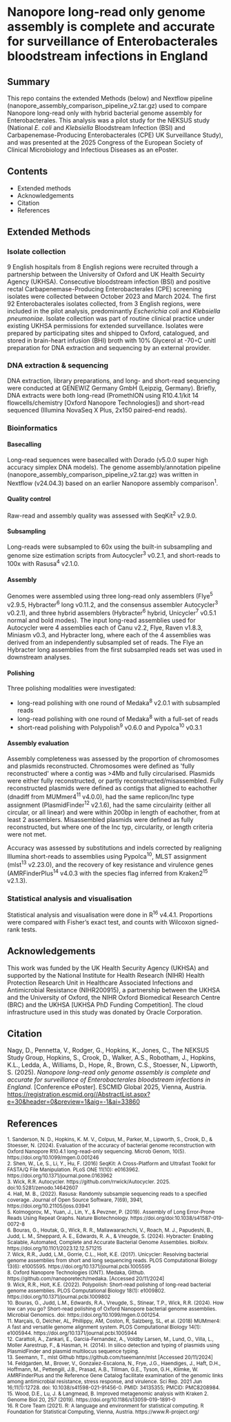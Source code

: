 # Nanopore long-read only genome assembly is complete and accurate for surveillance of Enterobacterales bloodstream infections in England

## Summary 

This repo contains the extended Methods (below) and Nextflow pipeline (nanopore_assembly_comparison_pipeline_v2.tar.gz) used to compare Nanopore long-read only with hybrid bacterial genome assembly for Enterobacterales. This analysis was a pilot study for the NEKSUS study (National *E. coli* and *Klebsiella* Bloodstream Infection (BSI) and Carbapenemase-Producing Enterobacterales (CPE) UK Surveillance Study), and was presented at the 2025 Congress of the European Society of  Clinical Microbiology and Infectious Diseases as an ePoster. 


## Contents
- Extended methods
- Acknowledgements
- Citation
- References
 
## Extended Methods
### Isolate collection
9 English hospitals from 8 English regions were recruited through a partnership between the University of Oxford and UK Health Secuirty Agency (UKHSA). Consecutive bloodstream infection (BSI) and positive rectal Carbapenemase-Producing Enterobacterales (CPE) screening isolates were collected between October 2023 and March 2024. The first 92 Enterobacterales isolates collected, from 3 English regions, were included in the pilot analysis, predominantly *Escherichia coli* and *Klebsiella pneumoniae*. Isolate collection was part of routine clinical practice under existing UKHSA permissions for extended surveillance. Isolates were prepared by participating sites and shipped to Oxford, catalogued, and stored in brain-heart infusion (BHI) broth with 10% Glycerol at -70◦C unitl preparation for DNA extraction and sequencing by an external provider. 

### DNA extraction & sequencing
DNA extraction, library preparations, and long- and short-read sequencing were conducted at GENEWIZ Germany GmbH (Leipzig, Germany). Briefly, DNA extracts were both long-read (PromethION using R10.4.1/kit 14 flowcells/chemistry [Oxford Nanopore Technologies]) and short-read sequenced (Illumina NovaSeq X Plus, 2x150 paired-end reads). 

### Bioinformatics 
#### Basecalling
Long-read sequences were basecalled with Dorado (v5.0.0 super high accuracy simplex DNA models). The genome assembly/annotation pipeline (nanopore_assembly_comparison_pipeline_v2.tar.gz) was written in Nextflow (v24.04.3) based on an earlier Nanopore assembly comparison<sup>1</sup>. 
#### Quality control
Raw-read and assembly quality was assessed with SeqKit<sup>2</sup> v2.9.0.
#### Subsampling
Long-reads were subsampled to 60x using the built-in subsampling and genome size estimation scripts from Autocycler<sup>3</sup> v0.2.1, and short-reads to 100x with Rasusa<sup>4</sup> v2.1.0. 
#### Assembly
Genomes were assembled using three long-read only assemblers (Flye<sup>5</sup> v2.9.5, Hybracter<sup>6</sup> long v0.11.2, and the consensus assembler Autocycler<sup>3</sup> v0.2.1), and three hybrid assemblers (Hybracter<sup>6</sup> hybrid, Unicycler<sup>7</sup> v0.5.1 normal and bold modes). The input long-read assemblies used for Autocycler were 4 assemblies each of Canu v2.2, Flye, Raven v1.8.3, Miniasm v0.3, and Hybracter long, where each of the 4 assemblies was derived from an independently subsampled set of reads. The Flye an Hybracter long assemblies from the first subsampled reads set was used in downstream analyses.
#### Polishing
Three polishing modalities were investigated:
- long-read polishing with one round of Medaka<sup>8</sup> v2.0.1 with subsampled reads
- long-read polishing with one round of Medaka<sup>8</sup> with a full-set of reads
- short-read polishing with Polypolish<sup>9</sup> v0.6.0 and Pypolca<sup>10</sup> v0.3.1 
#### Assembly evaluation
Assembly completeness was assessed by the proportion of chromosomes and plasmids reconstructed. Chromosomes were defined as 'fully reconstructed' where a contig was >4Mb and fully circularised. Plasmids were either fully reconstructed, or partly reconstructed/misassembled. Fully reconstructed plasmids were defined as contigs that aligned to eachother (dnadiff from MUMmer4<sup>11</sup> v4.0.0), had the same replicon/Inc type assignment (PlasmidFinder<sup>12</sup> v2.1.6), had the same circulairity (either all circular, or all linear) and were within 200bp in length of eachother, from at least 2 assemblers. Misassembled plasmids were defined as fully reconstructed, but where one of the Inc typ, circularity, or length criteria were not met. 

Accuracy was assessed by substitutions and indels corrected by realigning Illumina short-reads to assemblies using Pypolca<sup>10</sup>, MLST assignment (mlst<sup>13</sup> v2.23.0), and the recovery of key resistance and virulence genes (AMRFinderPlus<sup>14</sup> v4.0.3 with the species flag inferred from Kraken2<sup>15</sup> v2.1.3).   
  
### Statistical analysis and visualisation
Statistical analysis and visualisation were done in R<sup>16</sup> v4.4.1. Proportions were compared with Fisher’s exact test, and counts with Wilcoxon signed-rank tests.


## Acknowledgements

This work was funded by the UK Health Security Agency (UKHSA) and supported by the National Institute for Health Research (NIHR) Health Protection Research Unit in Healthcare Associated Infections and Antimicrobial Resistance (NIHR200915), a partnership between the UKHSA and the University of Oxford, the NIHR Oxford Biomedical Research Centre (BRC) and the UKHSA [UKHSA PhD Funding Competition]. The cloud infrastructure used in this study was donated by Oracle Corporation.


## Citation

Nagy, D., Pennetta, V., Rodger, G., Hopkins, K., Jones, C., The NEKSUS Study Group, Hopkins, S., Crook, D., Walker, A.S., Robotham, J., Hopkins, K.L., Ledda, A., Williams, D., Hope, R., Brown, C.S., Stoesser, N., Lipworth, S. (2025). *Nanopore long-read only genome assembly is complete and accurate for surveillance of Enterobacterales bloodstream infections in England.* [Conference ePoster]. ESCMID Global 2025, Vienna, Austria. https://registration.escmid.org//AbstractList.aspx?e=30&header=0&preview=1&aig=-1&ai=33860 

## References
<sub>
1. Sanderson, N. D., Hopkins, K. M. V., Colpus, M., Parker, M., Lipworth, S., Crook, D., & Stoesser, N. (2024). Evaluation of the accuracy of bacterial genome reconstruction with Oxford Nanopore R10.4.1 long-read-only sequencing. Microb Genom, 10(5). https://doi.org/10.1099/mgen.0.001246
<br>2. Shen, W., Le, S., Li, Y., Hu, F. (2016) SeqKit: A Cross-Platform and Ultrafast Toolkit for FASTA/Q File Manipulation. PLoS ONE 11(10): e0163962. https://doi.org/10.1371/journal.pone.0163962
<br>3. Wick, R.R. Autocycler. https://github.com/rrwick/Autocycler. 2025. doi:10.5281/zenodo.14642607 
<br>4. Hall, M. B., (2022). Rasusa: Randomly subsample sequencing reads to a specified coverage. Journal of Open Source Software, 7(69), 3941, https://doi.org/10.21105/joss.03941
<br>5. Kolmogorov, M., Yuan, J., Lin, Y., & Pevzner, P. (2019). Assembly of Long Error-Prone Reads Using Repeat Graphs. Nature Biotechnology. https://doi.org/doi:10.1038/s41587-019-0072-8 
<br>6. Bouras, G., Houtak, G., Wick, R. R., Mallawaarachchi, V., Roach, M. J., Papudeshi, B., Judd, L. M., Sheppard, A. E., Edwards, R. A., & Vreugde, S. (2024). Hybracter: Enabling Scalable, Automated, Complete and Accurate Bacterial Genome Assemblies. bioRxiv. https://doi.org/10.1101/2023.12.12.571215 
<br>7. Wick, R.R., Judd, L.M., Gorrie, C.L., Holt, K.E. (2017). Unicycler: Resolving bacterial genome assemblies from short and long sequencing reads. PLOS Computational Biology 13(6): e1005595. https://doi.org/10.1371/journal.pcbi.1005595 
<br>8. Oxford Nanopore Technologies (ONT). Medaka, Github. https://github.com/nanoporetech/medaka. [Accessed 20/11/2024]
<br>9. Wick, R.R., Holt, K.E. (2022). Polypolish: Short-read polishing of long-read bacterial genome assemblies. PLOS Computational Biology 18(1): e1009802. https://doi.org/10.1371/journal.pcbi.1009802
<br>10. Bouras, G., Judd, L.M., Edwards, R.A., Vreugde, S., Stinear, T.P., Wick, R.R. (2024). How low can you go? Short-read polishing of Oxford Nanopore bacterial genome assemblies. Microbial Genomics. doi: https://doi.org/10.1099/mgen.0.001254.
<br>11. Marçais, G, Delcher, AL, Phillippy, AM, Coston, R, Salzberg, SL, et al. (2018) MUMmer4: A fast and versatile genome alignment system. PLOS Computational Biology 14(1): e1005944. https://doi.org/10.1371/journal.pcbi.1005944
<br>12. Carattoli, A., Zankari, E., Garcia-Fernandez, A., Voldby Larsen, M., Lund, O., Villa, L., Moller Aarestrup, F., & Hasman, H. (2014). In silico detection and typing of plasmids using PlasmidFinder and plasmid multilocus sequence typing. 
<br>13. Seemann, T., mlst Github https://github.com/tseemann/mlst [Accessed 20/11/2024]
<br>14. Feldgarden, M., Brover, V., Gonzalez-Escalona, N., Frye, J.G., Haendiges, J., Haft, D.H., Hoffmann, M., Pettengill, J.B., Prasad, A.B., Tillman, G.E., Tyson, G.H., Klimke, W. AMRFinderPlus and the Reference Gene Catalog facilitate examination of the genomic links among antimicrobial resistance, stress response, and virulence. Sci Rep. 2021 Jun 16;11(1):12728. doi: 10.1038/s41598-021-91456-0. PMID: 34135355; PMCID: PMC8208984.
<br>15. Wood, D.E., Lu, J. & Langmead, B. Improved metagenomic analysis with Kraken 2. Genome Biol 20, 257 (2019). https://doi.org/10.1186/s13059-019-1891-0
<br>16. R Core Team (2021). R: A language and environment for statistical computing. R Foundation for Statistical Computing, Vienna, Austria. https://www.R-project.org/
</sub>
